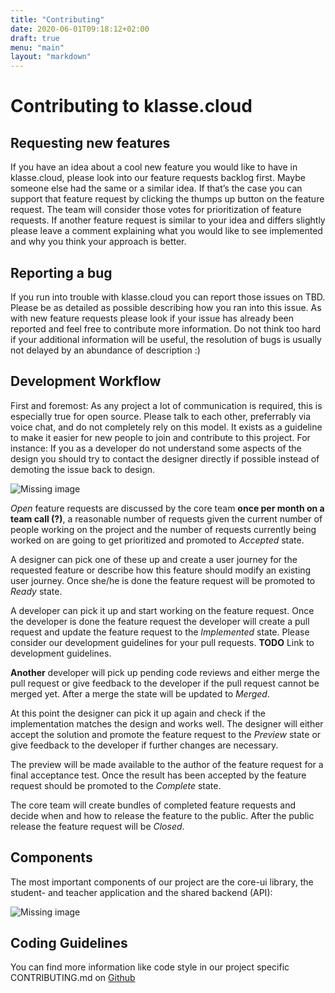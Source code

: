 ```yaml
---
title: "Contributing"
date: 2020-06-01T09:18:12+02:00
draft: true
menu: "main"
layout: "markdown"
---
```


# Contributing to klasse.cloud

## Requesting new features

If you have an idea about a cool new feature you would like to have in klasse.cloud, please look into our feature requests backlog first. Maybe someone else had the same or a similar idea. If that’s the case you can support that feature request by clicking the thumps up button on the feature request. The team will consider those votes for prioritization of feature requests. If another feature request is similar to your idea and differs slightly please leave a comment explaining what you would like to see implemented and why you think your approach is better.

## Reporting a bug

If you run into trouble with klasse.cloud you can report those issues on TBD. Please be as detailed as possible describing how you ran into this issue. As with new feature requests please look if your issue has already been reported and feel free to contribute more information. Do not think too hard if your additional information will be useful, the resolution of bugs is usually not delayed by an abundance of description :)

## Development Workflow

First and foremost: As any project a lot of communication is required, this is especially true for open source. Please talk to each other, preferrably via voice chat, and do not completely rely on this model. It exists as a guideline to make it easier for new people to join and contribute to this project. For instance: If you as a developer do not understand some aspects of the design you should try to contact the designer directly if possible instead of demoting the issue back to design.

![Missing image](/image/development-workflow.jpg)

_Open_ feature requests are discussed by the core team **once per month on a team call (?)**, a reasonable number of requests given the current number of people working on the project and the number of requests currently being worked on are going to get prioritized and promoted to _Accepted_ state.  

A designer can pick one of these up and create a user journey for the requested feature or describe how this feature should modify an existing user journey. Once she/he is done the feature request will be promoted to _Ready_ state.  

A developer can pick it up and start working on the feature request. Once the developer is done the feature request the developer will create a pull request and update the feature request to the _Implemented_ state. Please consider our development guidelines for your pull requests. **TODO** Link to development guidelines.  

**Another** developer will pick up pending code reviews and either merge the pull request or give feedback to the developer if the pull request cannot be merged yet. After a merge the state will be updated to _Merged_.  

At this point the designer can pick it up again and check if the implementation matches the design and works well. The designer will either accept the solution and promote the feature request to the _Preview_ state or give feedback to the developer if further changes are necessary.  

The preview will be made available to the author of the feature request for a final acceptance test. Once the result has been accepted by the feature request should be promoted to the _Complete_ state.  

The core team will create bundles of completed feature requests and decide when and how to release the feature to the public. After the public release the feature request will be _Closed_.

## Components

The most important components of our project are the core-ui library, the student- and teacher application and the shared backend (API):

![Missing image](/image/components.jpg)

## Coding Guidelines

You can find more information like code style in our project specific CONTRIBUTING.md on [Github](https://github.com/klassecloud)

